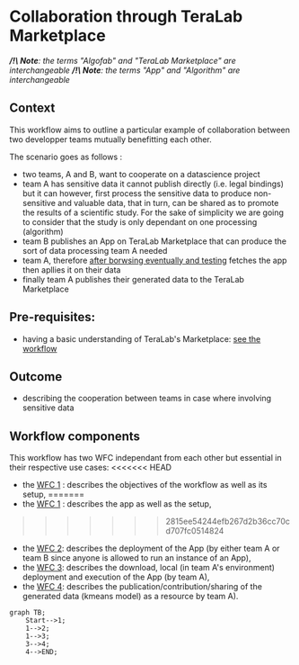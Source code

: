 # Collaboration through TeraLab Marketplace

_**/!\ Note**: the terms "Algofab" and "TeraLab Marketplace" are interchangeable_
_**/!\ Note**: the terms "App" and "Algorithm" are interchangeable_

## Context

This workflow aims to outline a particular example of collaboration between two developper teams mutually benefitting each other.

The scenario goes as follows :

* two teams, A and B, want to cooperate on a datascience project
* team A has sensitive data it cannot publish directly (i.e. legal bindings) but it can however, first process the sensitive data to produce non-sensitive and valuable data, that in turn, can be shared as to promote the results of a scientific study. For the sake of simplicity we are going to consider that the study is only dependant on one processing (algorithm) 
* team B publishes an App on TeraLab Marketplace that can produce the sort of data processing team A needed
* team A, therefore [after borwsing eventually and testing]() fetches the app then apllies it on their data
* finally team A publishes their generated data to the TeraLab Marketplace

## Pre-requisites:

* having a basic understanding of TeraLab's Marketplace: [see the workflow](../algorfab_presentation) 

## Outcome

* describing the cooperation between teams in case where involving sensitive data

## Workflow components

This workflow has two WFC independant from each other but essential in their respective use cases: 
<<<<<<< HEAD
* the [WFC 1](./setup) : describes the objectives of the workflow as well as its setup,
=======
* the [WFC 1](./setup) : describes the app as well as the setup,
>>>>>>> 2815ee54244efb267d2b36cc70cd707fc0514824
* the [WFC 2](./workshop): describes the deployment of the App (by either team A or team B since anyone is allowed to run an instance of an App),
* the [WFC 3](./download): describes the download, local (in team A's environment) deployment and execution of the App (by team A),
* the [WFC 4](./publish): describes the publication/contribution/sharing of the generated data (kmeans model) as a resource by team A).


```mermaid
graph TB;
    Start-->1;
    1-->2;
    1-->3;
    3-->4;
    4-->END;
```
